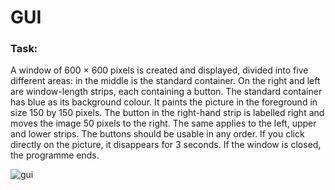 # GUI
### Task: 
A window of 600 × 600 pixels is created and displayed, divided into five different areas: in the middle is the standard container. 
On the right and left are window-length strips, each containing a button. 
The standard container has blue as its background colour. It paints the picture in the foreground in size 150 by 150 pixels.
The button in the right-hand strip is labelled right and moves the image 50 pixels to the right.
The same applies to the left, upper and lower strips. The buttons should be usable in any order.
If you click directly on the picture, it disappears for 3 seconds.
If the window is closed, the programme ends.




![gui](https://user-images.githubusercontent.com/111431219/186210185-47f4dbd3-c7f3-45d6-b99e-2bf7345d089c.png)
